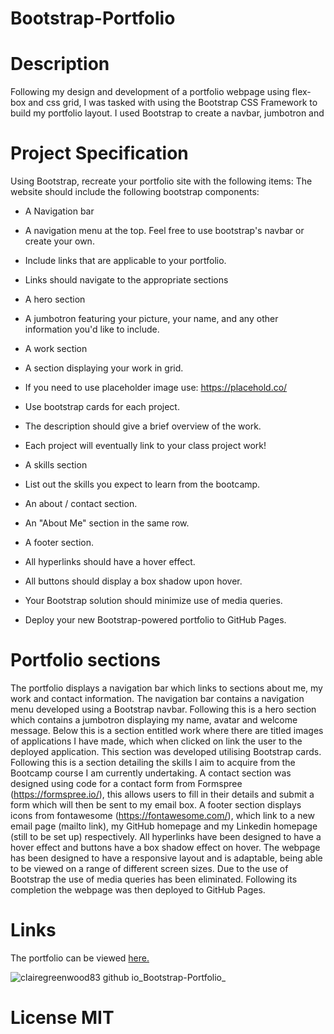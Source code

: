 # Bootstrap-Portfolio

# Description

Following my design and development of a portfolio webpage using flex-box and css grid, I was tasked with using the Bootstrap CSS Framework to build my portfolio layout. I used Bootstrap to create a navbar, jumbotron and 

# Project Specification

Using Bootstrap, recreate your portfolio site with the following items:
The website should include the following bootstrap components:


- A Navigation bar
- A navigation menu at the top. Feel free to use bootstrap's navbar or create your own.
- Include links that are applicable to your portfolio.
- Links should navigate to the appropriate sections

- A hero section
- A jumbotron featuring your picture, your name, and any other information you'd like to include.

- A work section
- A section displaying your work in grid.
- If you need to use placeholder image use: https://placehold.co/
- Use bootstrap cards for each project.
- The description should give a brief overview of the work.
- Each project will eventually link to your class project work!

- A skills section
- List out the skills you expect to learn from the bootcamp.

- An about / contact section.
- An "About Me" section in the same row.

- A footer section.

- All hyperlinks should have a hover effect.
- All buttons should display a box shadow upon hover.

- Your Bootstrap solution should minimize use of media queries.
- Deploy your new Bootstrap-powered portfolio to GitHub Pages.


# Portfolio sections

The portfolio displays a navigation bar which links to sections about me, my work and contact information. The navigation bar contains a navigation menu developed using a Bootstrap navbar. Following this is a hero section which contains a jumbotron displaying my name, avatar and welcome message. Below this is a section entitled work where there are titled images of applications I have made, which when clicked on link the user to the deployed application. This section was developed utilising Bootstrap cards. Following this is a section detailing the skills I aim to acquire from the Bootcamp course I am currently undertaking. A contact section was designed using code for a contact form from Formspree (https://formspree.io/), this allows users to fill in their details and submit a form which will then be sent to my email box. A footer section displays icons from fontawesome (https://fontawesome.com/), which link to a new email page (mailto link), my GitHub homepage and my Linkedin homepage (still to be set up) respectively. All hyperlinks have been designed to have a hover effect and buttons have a box shadow effect on hover. The webpage has been designed to have a responsive layout and is adaptable, being able to be viewed on a range of different screen sizes. Due to the use of Bootstrap the use of media queries has been eliminated. Following its completion the webpage was then deployed to GitHub Pages. 

# Links

The portfolio can be viewed [here.](https://clairegreenwood83.github.io/Bootstrap-Portfolio/)

![clairegreenwood83 github io_Bootstrap-Portfolio_](https://user-images.githubusercontent.com/118351853/209799753-795cb5d2-f6ce-4b1f-b2c7-ac999cc552d6.png)

# License MIT

